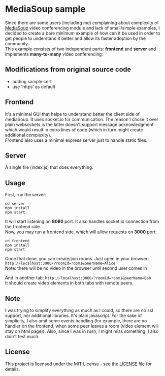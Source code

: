MediaSoup sample
================
Since there are some users (including me) complaining about complexity of [MediaSoup] video conferencing module and lack of small/simple examples, I decided to create a bare minimum example of how can it be used in order to get people to understand it better and allow its faster adoption by the community.  
This example consists of two independent parts: **frontend** and **server** and implements **many-to-many** video conferencing:

Modifications from original source code
---------------------------------------
- adding sample cert
- use 'https' as default

Frontend
--------
It's a minimal GUI that helps to understand better the client side of mediaSoup. It uses socket.io for communication. The reason I chose it over plain websockets is the latter doesn't support message acknowledgment which would result in extra lines of code (which in turn might create additional complexity).  
Frontend also uses a minimal express server just to handle static files.

Server
------
A single file (index.js) that does everything.

Usage
-----
First, run the server:
```
cd server
npm install
npm start
```
It will start listening on **8080** port. It also handles socket.io connection from the frontend side.  
Now, you may run a frontend side, which will allow requests on **3000** port:
```
cd frontend
npm install
npm start
```
Once that done, you can create/join rooms. Just open in your browser:
`http://localhost:3000/?roomId=room1&peerName=Alice`  
Note: there will be no video in the browser until second user comes in


And in another tab:
`http://localhost:3000/?roomId=room1&peerName=Bob`  
It should create video elements in both tabs with remote peers.


Note
----
I was trying to simplify everything as much as I could, so there are no ssl support, nor additional libraries. It's plain javascript. For the sake of simplicity, I also omit some events handling (for example, there are no handler on the frontend, when some peer leaves a room (video element will stay on html page)). Also, since I was in rush, I might miss something. I also didn't test much.

License
-------

This project is licensed under the MIT License - see the [LICENSE](LICENSE) file for details.


[MediaSoup]: <https://github.com/versatica/mediasoup>
